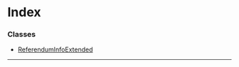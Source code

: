 

# Index

### Classes

* [ReferendumInfoExtended](../classes/_type_referenduminfoextended_.referenduminfoextended.md)

---

